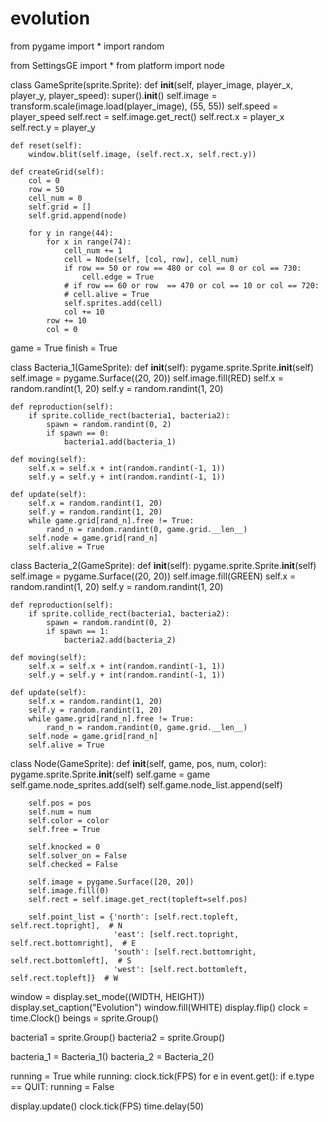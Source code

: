 # evolution

from pygame import *
import random

from SettingsGE import *
from platform import node

class GameSprite(sprite.Sprite):
    def __init__(self, player_image, player_x, player_y, player_speed):
        super().__init__()
        self.image = transform.scale(image.load(player_image), (55, 55))
        self.speed = player_speed
        self.rect = self.image.get_rect()
        self.rect.x = player_x
        self.rect.y = player_y

    def reset(self):
        window.blit(self.image, (self.rect.x, self.rect.y))

    def createGrid(self):
        col = 0
        row = 50
        cell_num = 0
        self.grid = []
        self.grid.append(node)

        for y in range(44):
            for x in range(74):
                cell_num += 1
                cell = Node(self, [col, row], cell_num)
                if row == 50 or row == 480 or col == 0 or col == 730:
                    cell.edge = True
                # if row == 60 or row  == 470 or col == 10 or col == 720:
                # cell.alive = True
                self.sprites.add(cell)
                col += 10
            row += 10
            col = 0

game = True
finish = True

class Bacteria_1(GameSprite):
    def __init__(self):
        pygame.sprite.Sprite.__init__(self)
        self.image = pygame.Surface((20, 20))
        self.image.fill(RED)
        self.x = random.randint(1, 20)
        self.y = random.randint(1, 20)

    def reproduction(self):
        if sprite.collide_rect(bacteria1, bacteria2):
            spawn = random.randint(0, 2)
            if spawn == 0:
                bacteria1.add(bacteria_1)

    def moving(self):
        self.x = self.x + int(random.randint(-1, 1))
        self.y = self.y + int(random.randint(-1, 1))

    def update(self):
        self.x = random.randint(1, 20)
        self.y = random.randint(1, 20)
        while game.grid[rand_n].free != True:
            rand_n = random.randint(0, game.grid.__len__)
        self.node = game.grid[rand_n]
        self.alive = True

class Bacteria_2(GameSprite):
    def __init__(self):
        pygame.sprite.Sprite.__init__(self)
        self.image = pygame.Surface((20, 20))
        self.image.fill(GREEN)
        self.x = random.randint(1, 20)
        self.y = random.randint(1, 20)

    def reproduction(self):
        if sprite.collide_rect(bacteria1, bacteria2):
            spawn = random.randint(0, 2)
            if spawn == 1:
                bacteria2.add(bacteria_2)

    def moving(self):
        self.x = self.x + int(random.randint(-1, 1))
        self.y = self.y + int(random.randint(-1, 1))

    def update(self):
        self.x = random.randint(1, 20)
        self.y = random.randint(1, 20)
        while game.grid[rand_n].free != True:
            rand_n = random.randint(0, game.grid.__len__)
        self.node = game.grid[rand_n]
        self.alive = True

class Node(GameSprite):
    def __init__(self, game, pos, num, color):
        pygame.sprite.Sprite.__init__(self)
        self.game = game
        self.game.node_sprites.add(self)
        self.game.node_list.append(self)

        self.pos = pos
        self.num = num
        self.color = color
        self.free = True

        self.knocked = 0
        self.solver_on = False
        self.checked = False

        self.image = pygame.Surface([20, 20])
        self.image.fill(0)
        self.rect = self.image.get_rect(topleft=self.pos)

        self.point_list = {'north': [self.rect.topleft, self.rect.topright],  # N
                           'east': [self.rect.topright, self.rect.bottomright],  # E
                           'south': [self.rect.bottomright, self.rect.bottomleft],  # S
                           'west': [self.rect.bottomleft, self.rect.topleft]}  # W


window = display.set_mode((WIDTH, HEIGHT))
display.set_caption("Evolution")
window.fill(WHITE)
display.flip()
clock = time.Clock()
beings = sprite.Group()

bacteria1 = sprite.Group()
bacteria2 = sprite.Group()

bacteria_1 = Bacteria_1()
bacteria_2 = Bacteria_2()

running = True
while running:
    clock.tick(FPS)
    for e in event.get():
        if e.type == QUIT:
            running = False


display.update()
clock.tick(FPS)
time.delay(50)
